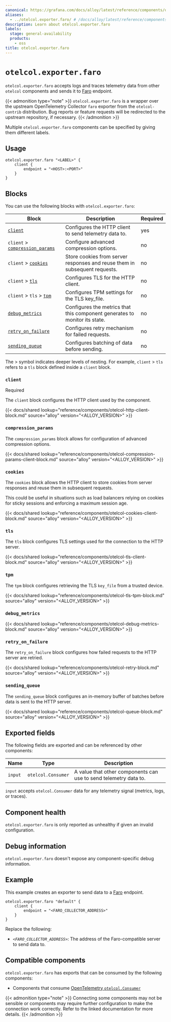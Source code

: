 ```yaml
---
canonical: https://grafana.com/docs/alloy/latest/reference/components/otelcol/otelcol.exporter.faro/
aliases:
  - ../otelcol.exporter.faro/ # /docs/alloy/latest/reference/components/otelcol.exporter.faro/
description: Learn about otelcol.exporter.faro
labels:
  stage: general-availability
  products:
    - oss
title: otelcol.exporter.faro
---
```


# `otelcol.exporter.faro`

`otelcol.exporter.faro` accepts logs and traces telemetry data from other `otelcol` components and sends it to [Faro][Faro] endpoint.

{{< admonition type="note" >}}
`otelcol.exporter.faro` is a wrapper over the upstream OpenTelemetry Collector `faro` exporter from the `otelcol-contrib`  distribution.
Bug reports or feature requests will be redirected to the upstream repository, if necessary.
{{< /admonition >}}

Multiple `otelcol.exporter.faro` components can be specified by giving them different labels.

## Usage

```alloy
otelcol.exporter.faro "<LABEL>" {
    client {
        endpoint = "<HOST>:<PORT>"
    }
}
```

## Blocks

You can use the following blocks with `otelcol.exporter.faro`:

| Block                                                 | Description                                                                | Required |
| ----------------------------------------------------- | -------------------------------------------------------------------------- | -------- |
| [`client`][client]                                    | Configures the HTTP client to send telemetry data to.                      | yes      |
| `client` > [`compression_params`][compression_params] | Configure advanced compression options.                                    | no       |
| `client` > [`cookies`][cookies]                       | Store cookies from server responses and reuse them in subsequent requests. | no       |
| `client` > [`tls`][tls]                               | Configures TLS for the HTTP client.                                        | no       |
| `client` > `tls` > [`tpm`][tpm]                       | Configures TPM settings for the TLS key_file.                              | no       |
| [`debug_metrics`][debug_metrics]                      | Configures the metrics that this component generates to monitor its state. | no       |
| [`retry_on_failure`][retry_on_failure]                | Configures retry mechanism for failed requests.                            | no       |
| [`sending_queue`][sending_queue]                      | Configures batching of data before sending.                                | no       |

The > symbol indicates deeper levels of nesting.
For example, `client` > `tls` refers to a `tls` block defined inside a `client` block.

[client]: #client
[tls]: #tls
[tpm]: #tpm
[cookies]: #cookies
[compression_params]: #compression_params
[sending_queue]: #sending_queue
[retry_on_failure]: #retry_on_failure
[debug_metrics]: #debug_metrics

### `client`

<span class="badge docs-labels__stage docs-labels__item">Required</span>

The `client` block configures the HTTP client used by the component.

{{< docs/shared lookup="reference/components/otelcol-http-client-block.md" source="alloy" version="<ALLOY_VERSION>" >}}

### `compression_params`

The `compression_params` block allows for configuration of advanced compression options.

{{< docs/shared lookup="reference/components/otelcol-compression-params-client-block.md" source="alloy" version="<ALLOY_VERSION>" >}}

### `cookies`

The `cookies` block allows the HTTP client to store cookies from server responses and reuse them in subsequent requests.

This could be useful in situations such as load balancers relying on cookies for sticky sessions and enforcing a maximum session age.

{{< docs/shared lookup="reference/components/otelcol-cookies-client-block.md" source="alloy" version="<ALLOY_VERSION>" >}}

### `tls`

The `tls` block configures TLS settings used for the connection to the HTTP server.

{{< docs/shared lookup="reference/components/otelcol-tls-client-block.md" source="alloy" version="<ALLOY_VERSION>" >}}

### `tpm`

The `tpm` block configures retrieving the TLS `key_file` from a trusted device.

{{< docs/shared lookup="reference/components/otelcol-tls-tpm-block.md" source="alloy" version="<ALLOY_VERSION>" >}}

### `debug_metrics`

{{< docs/shared lookup="reference/components/otelcol-debug-metrics-block.md" source="alloy" version="<ALLOY_VERSION>" >}}

### `retry_on_failure`

The `retry_on_failure` block configures how failed requests to the HTTP server are retried.

{{< docs/shared lookup="reference/components/otelcol-retry-block.md" source="alloy" version="<ALLOY_VERSION>" >}}

### `sending_queue`

The `sending_queue` block configures an in-memory buffer of batches before data is sent to the HTTP server.

{{< docs/shared lookup="reference/components/otelcol-queue-block.md" source="alloy" version="<ALLOY_VERSION>" >}}

## Exported fields

The following fields are exported and can be referenced by other components:

| Name    | Type               | Description                                                      |
| ------- | ------------------ | ---------------------------------------------------------------- |
| `input` | `otelcol.Consumer` | A value that other components can use to send telemetry data to. |

`input` accepts `otelcol.Consumer` data for any telemetry signal (metrics, logs, or traces).

## Component health

`otelcol.exporter.faro` is only reported as unhealthy if given an invalid configuration.

## Debug information

`otelcol.exporter.faro` doesn't expose any component-specific debug information.

## Example

This example creates an exporter to send data to a [Faro][Faro] endpoint.

```alloy
otelcol.exporter.faro "default" {
    client {
        endpoint = "<FARO_COLLECTOR_ADDRESS>"
    }
}
```
Replace the following:

* _`<FARO_COLLECTOR_ADDRESS>`_: The address of the Faro-compatible server to send data to.

<!-- START GENERATED COMPATIBLE COMPONENTS -->

## Compatible components

`otelcol.exporter.faro` has exports that can be consumed by the following components:

- Components that consume [OpenTelemetry `otelcol.Consumer`](../../../compatibility/#opentelemetry-otelcolconsumer-consumers)

{{< admonition type="note" >}}
Connecting some components may not be sensible or components may require further configuration to make the connection work correctly.
Refer to the linked documentation for more details.
{{< /admonition >}}

<!-- END GENERATED COMPATIBLE COMPONENTS -->

[Faro]: https://grafana.com/oss/faro/
